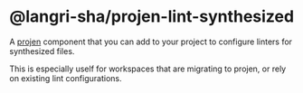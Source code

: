 # @langri-sha/projen-lint-synthesized

A [projen] component that you can add to your project to configure linters for
synthesized files.

This is especially uself for workspaces that are migrating to projen, or rely on
existing lint configurations.

[projen]: https://projen.io/
